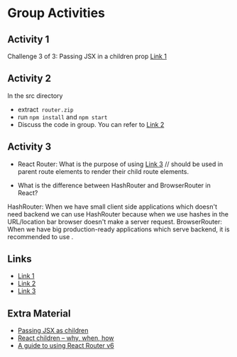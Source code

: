 # Group Activities

## Activity 1

Challenge 3 of 3:  Passing JSX in a children prop [Link 1](#links)

## Activity 2
In the src directory
- extract` router.zip`
- run `npm install` and `npm start`
- Discuss the code in group. You can refer to [Link 2](#links)

## Activity 3

- React Router: What is the purpose of using <Outlet /> [Link 3](#links)
// <Outlet> should be used in parent route elements to render their child route elements.

- What is the difference between HashRouter and BrowserRouter in React?

HashRouter: When we have small client side applications which doesn't need backend we can use HashRouter because when we use hashes in the URL/location bar browser doesn't make a server request. BrowserRouter: When we have big production-ready applications which serve backend, it is recommended to use <BrowserRouter>.

## Links
- [Link 1](https://beta.reactjs.org/learn/passing-props-to-a-component#challenges)
- [Link 2](https://www.w3schools.com/react/react_router.asp)
- [Link 3](https://medium.com/nerd-for-tech/react-router-dom-v6-part-i-49a63a92d858)

## Extra Material
- [Passing JSX as children](https://beta.reactjs.org/learn/passing-props-to-a-component#passing-jsx-as-children)
- [React children – why, when, how ](https://dev.to/franca/react-children-2k4e)
- [A guide to using React Router v6](https://blog.logrocket.com/react-router-v6/)



